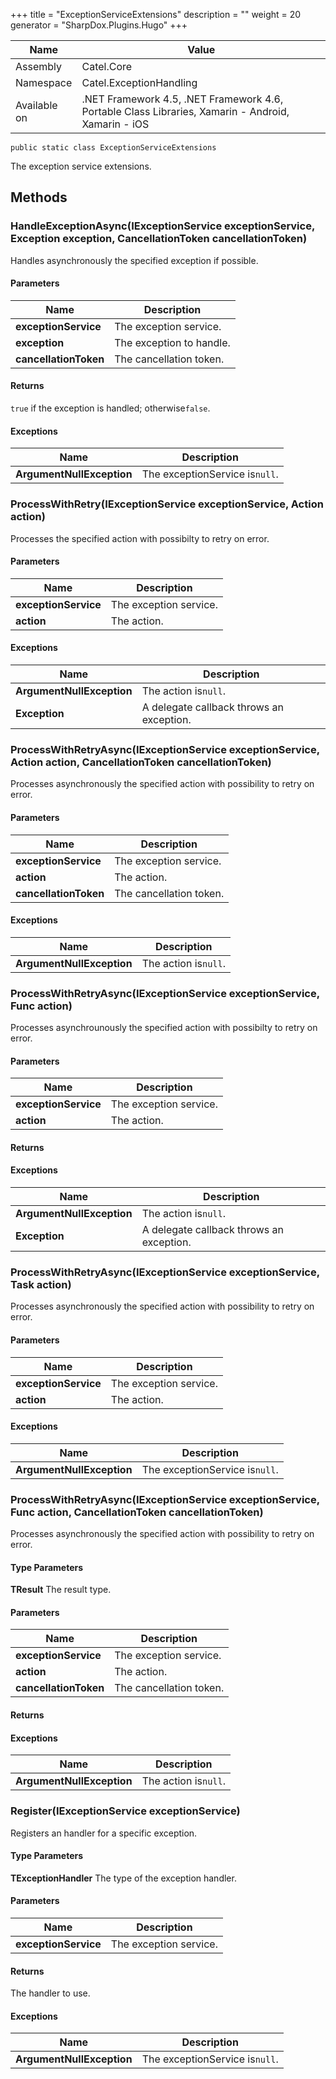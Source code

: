 

+++
title = "ExceptionServiceExtensions" 
description = ""
weight = 20
generator = "SharpDox.Plugins.Hugo"
+++

Name|Value
---|---
Assembly|Catel.Core
Namespace|Catel.ExceptionHandling
Available on|.NET Framework 4.5, .NET Framework 4.6, Portable Class Libraries, Xamarin - Android, Xamarin - iOS

```
public static class ExceptionServiceExtensions
```

The exception service extensions.

## Methods

### HandleExceptionAsync(IExceptionService exceptionService, Exception exception, CancellationToken cancellationToken)

Handles asynchronously the specified exception if possible.

#### Parameters

Name|Description
---|---
**exceptionService**|The exception service.
**exception**|The exception to handle.
**cancellationToken**|The cancellation token.

#### Returns

`true` if the exception is handled; otherwise`false`.

#### Exceptions

Name|Description
---|---
**ArgumentNullException**|The exceptionService is`null`.

### ProcessWithRetry(IExceptionService exceptionService, Action action)

Processes the specified action with possibilty to retry on error.

#### Parameters

Name|Description
---|---
**exceptionService**|The exception service.
**action**|The action.

#### Exceptions

Name|Description
---|---
**ArgumentNullException**|The action is`null`.
**Exception**|A delegate callback throws an exception.

### ProcessWithRetryAsync(IExceptionService exceptionService, Action action, CancellationToken cancellationToken)

Processes asynchronously the specified action with possibility to retry on error.

#### Parameters

Name|Description
---|---
**exceptionService**|The exception service.
**action**|The action.
**cancellationToken**|The cancellation token.

#### Exceptions

Name|Description
---|---
**ArgumentNullException**|The action is`null`.

### ProcessWithRetryAsync(IExceptionService exceptionService, Func<Task> action)

Processes asynchrounously the specified action with possibilty to retry on error.

#### Parameters

Name|Description
---|---
**exceptionService**|The exception service.
**action**|The action.

#### Returns

#### Exceptions

Name|Description
---|---
**ArgumentNullException**|The action is`null`.
**Exception**|A delegate callback throws an exception.

### ProcessWithRetryAsync(IExceptionService exceptionService, Task action)

Processes asynchronously the specified action with possibility to retry on error.

#### Parameters

Name|Description
---|---
**exceptionService**|The exception service.
**action**|The action.

#### Exceptions

Name|Description
---|---
**ArgumentNullException**|The exceptionService is`null`.

### ProcessWithRetryAsync<TResult>(IExceptionService exceptionService, Func<TResult> action, CancellationToken cancellationToken)

Processes asynchronously the specified action with possibility to retry on error.

#### Type Parameters

**TResult**
The result type.

#### Parameters

Name|Description
---|---
**exceptionService**|The exception service.
**action**|The action.
**cancellationToken**|The cancellation token.

#### Returns

#### Exceptions

Name|Description
---|---
**ArgumentNullException**|The action is`null`.

### Register<TExceptionHandler>(IExceptionService exceptionService)

Registers an handler for a specific exception.

#### Type Parameters

**TExceptionHandler**
The type of the exception handler.

#### Parameters

Name|Description
---|---
**exceptionService**|The exception service.

#### Returns

The handler to use.

#### Exceptions

Name|Description
---|---
**ArgumentNullException**|The exceptionService is`null`.

